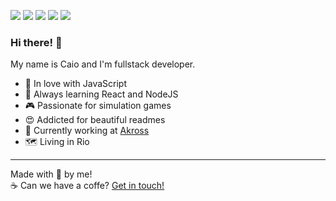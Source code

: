 <p>
  <a href="https://github.com/caiotracera/"><img src="https://img.shields.io/badge/-Github-000?style=flat-square&logo=Github&logoColor=white&link=https://github.com/lucasgdb"></a>
  <a href="https://www.linkedin.com/in/caiotracera/"><img src="https://img.shields.io/badge/-LinkedIn-blue?style=flat-square&logo=Linkedin&logoColor=white&link=https://www.linkedin.com/in/caiotracera/"></a>
  <a href="https://twitter.com/ctrcra"><img src="https://img.shields.io/badge/-Twitter-1ca0f1?style=flat-square&labelColor=1ca0f1&logo=twitter&logoColor=white&link=https://twitter.com/lgdbittencourt"></a>
  <a href="mailto:ctrcra@gmail.com"><img src="https://img.shields.io/badge/-Gmail-c14438?style=flat-square&logo=Gmail&logoColor=white&link=mailto:caiotracera@gmail.com)"></a>
  <a href="https://www.instagram.com/caiotracera/"><img src="https://img.shields.io/badge/-Instagram-C13584?style=flat-square&labelColor=C13584&logo=instagram&logoColor=white&link=https://www.instagram.com/caiotracera/"></a>
</p>

### Hi there! 👋

My name is Caio and I'm fullstack developer.

 - 💙 In love with JavaScript
 - 🌱 Always learning React and NodeJS
 - 🎮 Passionate for simulation games
 - 😍 Addicted for beautiful readmes
 - 💼 Currently working at <a href="https://akross.com.br/">Akross</a>
 - 🗺 Living in Rio

---
Made with 💖 by me!<br />
☕ Can we have a coffe? <a href="https://www.linkedin.com/in/caiotracera/">Get in touch!</a>
